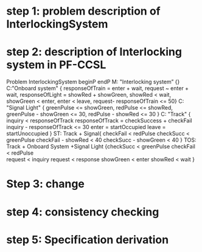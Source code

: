 # step 1: problem description of InterlockingSystem


# step 2: description of Interlocking system in PF-CCSL

Problem InterlockingSystem
beginP
endP
M: "Interlocking system” {}
C:"Onboard system" {
    responseOfTrain = enter + wait,
    request ~ enter + wait,
responseOfLight = showRed + showGreen,
showRed < wait,
showGreen < enter,
enter < leave,
request- responseOfTrain <= 50}
C: "Signal Light" {
greenPulse <= showGreen,
redPulse <= showRed,
greenPulse - showGreen <= 30,
redPulse - showRed <= 30 }
C: "Track" {
inquiry < responseOfTrack
responseOfTrack = checkSuccess + checkFail
inquiry - responseOfTrack <= 30
enter = startOccupied 
leave = startUnoccupied
}
ST: Track + Signal{
checkFail < redPulse
checkSucc < greenPulse
checkFail - showRed < 40
checkSucc - showGreen < 40
}
TOS: Track + Onboard System +Signal Light
{checkSucc < greenPulse
checkFail < redPulse  
request < inquiry
request < response
showGreen < enter
showRed < wait
}

# Step 3: change

# step 4: consistency checking

# step 5: Specification derivation 

